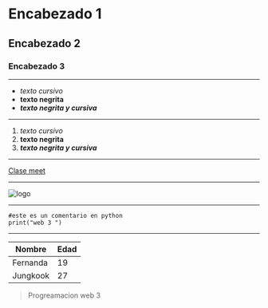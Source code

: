 # Encabezado 1
## Encabezado 2
### Encabezado 3

---

- *texto cursivo*
- **texto negrita**
- ***texto negrita y cursiva***
  
---

1. *texto cursivo*
2. **texto negrita**
3. ***texto negrita y cursiva*** 
---
[Clase meet](https:linkdeejemplo)

---
![logo](https://linefriendssquare.com/cdn/shop/files/Brand_MO_002679fe-5881-4e95-a03a-db399c5fb521.jpg?v=1716372082)

---
```
#este es un comentario en python
print("web 3 ")
```
---

|Nombre  |Edad  |
|--------|------|
|Fernanda|19    |
|Jungkook|27    |

>Progreamacion web 3

